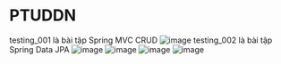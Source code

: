 # PTUDDN
testing_001 là bài tập Spring MVC CRUD
![image](https://github.com/user-attachments/assets/3d6174b2-d1bf-4582-9959-eab0b676203b)
testing_002 là bài tập Spring Data JPA
![image](https://github.com/user-attachments/assets/f3404e32-2cdd-4177-aea8-bac93900e5a8)
![image](https://github.com/user-attachments/assets/ec396b0f-3870-4d3e-86ef-aa4fd4d9d84a)
![image](https://github.com/user-attachments/assets/ee8c45d3-cd84-4a10-8b8e-288d0d3af75a)
![image](https://github.com/user-attachments/assets/85208d89-bc13-4722-8dd8-d6aacbcf45af)
